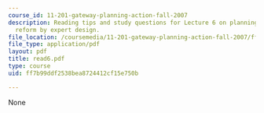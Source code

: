 ```yaml
---
course_id: 11-201-gateway-planning-action-fall-2007
description: Reading tips and study questions for Lecture 6 on planning as social
  reform by expert design.
file_location: /coursemedia/11-201-gateway-planning-action-fall-2007/ff7b99ddf2538bea8724412cf15e750b_read6.pdf
file_type: application/pdf
layout: pdf
title: read6.pdf
type: course
uid: ff7b99ddf2538bea8724412cf15e750b

---
```

None